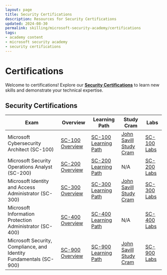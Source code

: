 ```yaml
---
layout: page
title: Security Certifications
description: Resources for Security Certifications
updated: 2024-08-30
permalink: skilling/microsoft-security-academy/certifications
tags:
- academy content
- microsoft security academy
- security certifications
---
```


# Certifications

Welcome to certifications! Explore our **[Security Certifications](https://learn.microsoft.com/en-us/credentials/browse/?terms=security)** to learn new skills and demonstrate your technical expertise.


## Security Certifications


| **Exam** | **Overview** | **Learning Path** | **Study Cram** | **Labs** |
|----------|---------------|-------------------|----------------|----------|
| Microsoft Cybersecurity Architect (SC-100) | [SC-100 Overview](https://learn.microsoft.com/en-us/certifications/exams/sc-100/) | [SC-100 Learning Path](https://learn.microsoft.com/en-us/certifications/exams/sc-100) | [John Savill Study Cram](https://www.youtube.com/watch?v=2Qu5gQjNQh4) | [SC-100 Labs](https://github.com/MicrosoftLearning/SC-100-Microsoft-Cybersecurity-Architect) |
| Microsoft Security Operations Analyst (SC-200) | [SC-200 Overview](https://learn.microsoft.com/en-us/certifications/exams/sc-200/) | [SC-200 Learning Path](https://learn.microsoft.com/en-us/credentials/certifications/security-operations-analyst/?practice-assessment-type=certification#certification-prepare-for-the-exam) | N/A | [SC-200 Labs](https://github.com/MicrosoftLearning/SC-200T00A-Microsoft-Security-Operations-Analyst) |
| Microsoft Identity and Access Administrator (SC-300) | [SC-300 Overview](https://learn.microsoft.com/en-us/certifications/exams/sc-300/) | [SC-300 Learning Path](https://learn.microsoft.com/en-us/credentials/certifications/identity-and-access-administrator/?practice-assessment-type=certification#certification-prepare-for-the-exam) | [John Savill Study Cram](https://www.youtube.com/watch?v=LGpgqRVG65g) | [SC-300 Labs](https://github.com/MicrosoftLearning/SC-300-Identity-and-Access-Administrator) |
| Microsoft Information Protection Administrator (SC-400) | [SC-400 Overview](https://learn.microsoft.com/en-us/certifications/exams/SC-400/) | [SC-400 Learning Path](https://learn.microsoft.com/en-us/credentials/certifications/information-protection-administrator/?practice-assessment-type=certification#certification-prepare-for-the-exam) | N/A | [SC-400 Labs](https://github.com/MicrosoftLearning/SC-400T00A-Microsoft-Information-Protection-Administrator) |
| Microsoft Security, Compliance, and Identity Fundamentals (SC-900) | [SC-900 Overview](https://learn.microsoft.com/en-us/certifications/exams/SC-900/) | [SC-900 Learning Path](https://learn.microsoft.com/en-us/credentials/certifications/security-compliance-and-identity-fundamentals/?practice-assessment-type=certification#certification-prepare-for-the-exam) | [John Savill Study Cram](https://www.youtube.com/watch?v=Bz-8jM3jg-8) | [SC-900 Labs](https://github.com/MicrosoftLearning/SC-900-Microsoft-Security-Compliance-and-Identity-Fundamentals) |